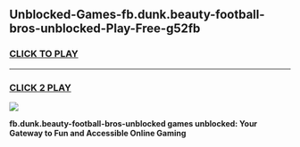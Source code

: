 
## Unblocked-Games-fb.dunk.beauty-football-bros-unblocked-Play-Free-g52fb
<h3>
<a href="https://premium76.site?title=fb.dunk.beauty-football-bros-unblocked&ref=20M">CLICK TO PLAY</a></h3>
<hr>

<h3>
<a href="https://premium76.site?title=fb.dunk.beauty-football-bros-unblocked&ref=20M">CLICK 2 PLAY</a>
  
</h3>

<a href="https://premium76.site?title=fb.dunk.beauty-football-bros-unblocked&ref=19M"><img src="https://clearcache.store/games.png"></a>


**fb.dunk.beauty-football-bros-unblocked games unblocked: Your Gateway to Fun and Accessible Online Gaming**
